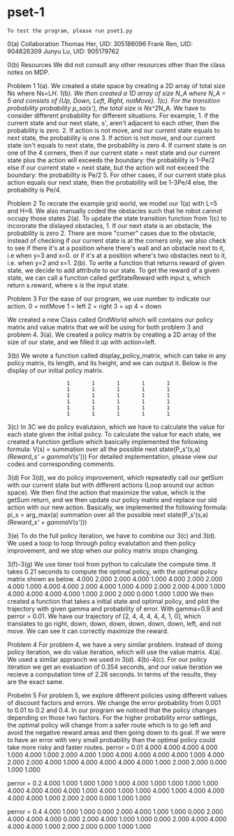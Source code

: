 # pset-1

	To test the program, please run pset1.py

0(a) Collaboration
Thomas Her, UID: 305186096
Frank Ren, UID: 904826309
Junyu Lu, UID: 905179762

0(b) Resources
We did not consult any other resources other than
the class notes on MDP.

Problem 1
1(a). We created a state space by creating a 2D array of total size Ns where Ns=L*H.
1(b). We then created a 1D array of size N_A where N_A = 5 and consists of {Up, Down, Left, Right, notMove}.
1(c). For the transition probability  probability p_sa(s'), the total size is Ns^2*N_A. We have to consider
      different probability for different situations. For example, 
	  1. if the current state and our next state, s', aren't adjacent to each other, then the probability is zero. 
	  2. If action is not move, and our current state equals to next state, the probability is one
	  3. If action is not move, and our current state isn't equals to next state, the probability is zero
	  4. If current state is on one of the 4 corners, then
			if our current state = next state and our current state plus the action will exceeds the boundary:
				the probability is 1-Pe/2
			else if our current state = next state, but the action will not exceed the boundary:
				the probability is Pe/2
	  5. For other cases, if our current state plus action equals our next state, then the probability will be 1-3Pe/4
		 else, the probability is Pe/4.
		 
Problem 2
To recrate the example grid world, we model our 1(a) with L=5 and H=6. We also manually coded the obstacles such that
he robot cannot occupy those states
2(a). To update the state transition function from 1(c) to incororate the dislayed obstacles, 
	  1. If our next state is an obstacle, the probability is zero
	  2. There are more "corner" cases due to the obstacle, instead of checking if our current
	     state is at the corners only, we also check to see if there it's at a position where there's
		 wall and an obstacle next to it, i.e when y=3 and x=0. or if it's at a position where's 
		 two obstacles next to it, i.e. when y=2 and x=1.
2(b). To write a function that returns reward of given state, we decide to add attribute to our state.
      To get the reward of a given state, we can call a function called getStateReward with input s, which return
	  s.reward, where s is the input state. 
	  
Problem 3
For the ease of our program, we use number to indicate our action.
0 = notMove
1 = left
2 = right
3 = up
4 = down

We created a new Class called GridWorld which will contains our policy matrix and value matrix
that we will be using for both problem 3 and problem 4.
3(a). We created a policy matrix by creating a 2D array of the size of our state, and we filled it
      up with action=left.

3(b) We wrote a function called display_policy_matrix, which can take in any policy matrix, its length,
     and its height, and we can output it. Below is the display of our initial policy matrix.
	 
	                   1       1       1       1       1
					   1       1       1       1       1
					   1       1       1       1       1
					   1       1       1       1       1
					   1       1       1       1       1
					   1       1       1       1       1
3(c) In 3C we do policy evalutaion, which we have to calculate the value for each state given the
     initial policy. To calculate the value for each state, we created a function getSum which basically
	 implemented the following formula:
			V(s) = summation over all the possible next state(P_s'(s,a) *(Reward_s' + gamma*V(s')))
	 For detailed implementation, please view our codes and corresponding comments.
	 
3(d) For 3(d), we do policy improvement, which repeatedly call our getSum with our current state but with
     different actions (Loop around our action space). We then find the action that maximize the value, which 
	 is the getSum return, and we then update our policy matrix and replace our old action with our new action.
	 Basically, we implemented the following formula:
		 pi_s = arg_max(a) summation over all the possible next state(P_s'(s,a) *(Reward_s' + gamma*V(s')))
		 
3(e) To do the full policy iteration, we have to combine our 3(c) and 3(d). We used a loop to loop through
     policy evalutation and then policy improvement, and we stop when our policy matrix stops changing.
	 
3(f)-3(g)
	We use timer tool from python to calculate the compute time. It takes 0.21 seconds to compute the
	optimal policy, with the optimal policy matrix shown as below.
		4.000 2.000 2.000 4.000 1.000
		4.000 2.000 2.000 4.000 1.000
		4.000 4.000 2.000 4.000 1.000
		4.000 2.000 2.000 4.000 1.000
		4.000 4.000 4.000 4.000 1.000
		2.000 2.000 0.000 1.000 1.000
	We then created a function that takes a initial state and optimal policy, and plot the trajectory with
	given gamma and probability of error. With gamma=0.9 and perror = 0.01. We have our trajectory of 
	[2, 4, 4, 4, 4, 4, 1, 0], which translates to go right, down, down, down, down, down, down, left, and not move.
	We can see it can correctly maximize the reward.
	
Problem 4
For problem 4, we have a very similar problem. Instead of doing policy iteration, we do value iteration, which will
use the value matrix. 
4(a). We used a similar appraoch we used in 3(d).
4(b)-4(c). For our policy iteration we get an evaluation of 0.354 seconds, and our value iteration we recieve
a computation time of 2.26 seconds. In terms of the results, they are the exact same.
		   

Probelm 5
For problem 5, we explore different policies using different values of discount factors and errors.
We change the error probability from 0.001 to 0.01 to 0.2 and 0.4. In our program we noticed that the policy changes
depending on those two factors. For the higher probability error settings, the optimal policy will
change from a safer route which is to go left and avoid the negative reward areas and then going down to its
goal. If we were to have an error with very small probability than the optimal policy
could take more risky and faster routes. 
perror = 0.01
4.000 4.000 4.000 4.000 1.000
4.000 1.000 2.000 4.000 1.000
4.000 4.000 4.000 4.000 1.000
4.000 2.000 2.000 4.000 1.000
4.000 4.000 4.000 4.000 1.000
2.000 2.000 0.000 1.000 1.000

perror = 0.2
4.000 1.000 1.000 1.000 1.000
4.000 1.000 1.000 1.000 1.000
4.000 4.000 4.000 4.000 1.000
4.000 1.000 1.000 4.000 1.000
4.000 4.000 4.000 4.000 1.000
2.000 2.000 0.000 1.000 1.000

perror = 0.4
4.000 1.000 1.000 0.000 2.000
4.000 1.000 1.000 0.000 2.000
4.000 4.000 4.000 0.000 2.000
4.000 1.000 1.000 0.000 2.000
4.000 4.000 4.000 4.000 1.000
2.000 2.000 0.000 1.000 1.000